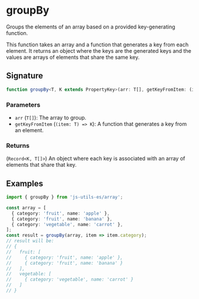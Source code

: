 # groupBy

Groups the elements of an array based on a provided key-generating function.

This function takes an array and a function that generates a key from each element. It returns
an object where the keys are the generated keys and the values are arrays of elements that share
the same key.

## Signature

```typescript
function groupBy<T, K extends PropertyKey>(arr: T[], getKeyFromItem: (item: T) => K): Record<K, T[]>;
```

### Parameters

- `arr` (`T[]`): The array to group.
- `getKeyFromItem` (`(item: T) => K`): A function that generates a key from an element.

### Returns

(`Record<K, T[]>`) An object where each key is associated with an array of elements that
share that key.

## Examples

```typescript twoslash
import { groupBy } from 'js-utils-es/array';

const array = [
  { category: 'fruit', name: 'apple' },
  { category: 'fruit', name: 'banana' },
  { category: 'vegetable', name: 'carrot' },
];
const result = groupBy(array, item => item.category);
// result will be:
// {
//   fruit: [
//     { category: 'fruit', name: 'apple' },
//     { category: 'fruit', name: 'banana' }
//   ],
//   vegetable: [
//     { category: 'vegetable', name: 'carrot' }
//   ]
// }
```

